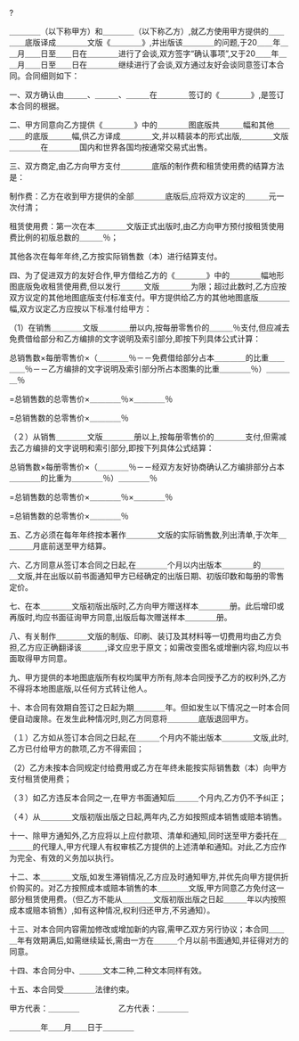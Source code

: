 
 



?

＿＿＿＿（以下称甲方）和＿＿＿＿（以下称乙方）,就乙方使用甲方提供的＿＿＿＿底版译成＿＿＿＿文版《＿＿＿＿》,并出版该＿＿＿＿的问题,于20＿＿年＿＿月＿＿日至＿＿日在＿＿＿＿进行了会谈,双方签字“确认事项”,又于20＿＿年＿＿月＿＿日至＿＿日在＿＿＿＿继续进行了会谈,双方通过友好会谈同意签订本合同。合同细则如下：




一、双方确认由＿＿＿、＿＿＿、＿＿＿在＿＿＿＿签订的《＿＿＿＿》,是签订本合同的根据。




二、甲方同意向乙方提供《＿＿＿＿》中的＿＿＿＿图底版共＿＿＿幅和其他＿＿＿＿的底版＿＿＿幅,供乙方译成＿＿＿＿文,并以精装本的形式出版,＿＿＿＿文版＿＿＿＿在＿＿＿＿国内和世界各国均按通常交易式出售。




三、双方商定,由乙方向甲方支付＿＿＿＿底版的制作费和租赁使用费的结算方法是：




制作费：乙方在收到甲方提供的全部＿＿＿＿底版后,应将双方议定的＿＿＿元一次付清；




租赁使用费：第一次在本＿＿＿＿文版正式出版时,由乙方向甲方预付按租赁使用费比例的初版总数的＿＿＿％；




其他各次在每年年终,乙方按实际销售数（本）进行结算支付。




四、为了促进双方的友好合作,甲方借给乙方的《＿＿＿＿》中的＿＿＿＿幅地形图底版免收租赁使用费,但以发行＿＿＿文版＿＿＿＿为限；超过此数时,乙方应按双方议定的其他地图底版支付标准支付。甲方提供给乙方的其他地图底版＿＿＿＿幅,双方议定乙方应按以下标准付给甲方：




（1）在销售＿＿＿＿文版＿＿＿＿册以内,按每册零售价的＿＿＿％支付,但应减去免费借给部分和乙方编排的文字说明及索引部分,即按下列具体公式计算：




总销售数×每册零售价×（＿＿＿＿％－－免费借给部分占本＿＿＿＿的比重＿＿＿＿％－－乙方编排的文字说明及索引部分所占本图集的比重＿＿＿＿％）＿＿＿＿％




=总销售数的总零售价×＿＿＿＿％×＿＿＿＿％




=总销售数的总零售价×＿＿＿＿％




（２）从销售＿＿＿＿文版＿＿＿＿册以上,按每册零售价的＿＿＿＿支付,但需减去乙方编排的文字说明和索引部分,即按下列具体公式结算：




总销售数×每册零售价×（＿＿＿＿％－－经双方友好协商确认乙方编排部分占本＿＿＿＿的比重为＿＿＿＿％）＿＿＿＿％




=总销售数的总零售价×＿＿＿＿％×＿＿＿＿％




=总销售数的总零售价×＿＿＿＿％




五、乙方必须在每年年终按本著作＿＿＿＿文版的实际销售数,列出清单,于次年＿＿＿＿月底前送至甲方结算。




六、乙方同意从签订本合同之日起,在＿＿＿＿个月以内出版本＿＿＿＿的＿＿＿＿文版,并在出版以前书面通知甲方已经确定的出版日期、初版印数和每册的零售定价。




七、在本＿＿＿＿文版初版出版时,乙方向甲方赠送样本＿＿＿＿册。此后增印或再版时,均应书面征询甲方同意,出版后每次赠送样本＿＿＿＿册。




八、有关制作＿＿＿＿文版的制版、印刷、装订及其材料等一切费用均由乙方负担,乙方应正确翻译该＿＿＿,译文应忠于原文；如需改变图名或增删内容,均应以书面取得甲方同意。




九、甲方提供的本地图底版所有权均属甲方所有,除本合同授予乙方的权利外,乙方不得将本地图底版,以任何方式转让他人。




十、本合同有效期自签订之日起为期＿＿＿＿年。但如发生以下情况之一时本合同便自动废除。在发生此种情况时,则乙方同意将＿＿＿＿底版退回甲方。




（１）乙方如从签订本合同之日起,在＿＿＿个月内不能出版本＿＿＿＿文版,此时,乙方已付给甲方的款项,乙方不得索回；




（2）乙方未按本合同规定付给费用或乙方在年终未能按实际销售数（本）向甲方支付租赁使用费；




（３）如乙方违反本合同之一,在甲方书面通知后＿＿＿个月内,乙方仍不予纠正；




（４）从＿＿＿＿文版初版出版之日起,两年内,乙方如按照成本销售或赔本销售。




十一、除甲方通知外,乙方应将以上应付款项、清单和通知,同时送至甲方委托在＿＿＿＿的代理人,甲方代理人有权审核乙方提供的上述清单和通知。对此,乙方应作为完全、有效的义务加以执行。




十二、本＿＿＿＿文版,如发生滞销情况,乙方应及时通知甲方,并优先向甲方提供折价购买的。对乙方按照成本或赔本销售的本＿＿＿＿文版,甲方同意乙方免付这一部分租赁使用费。（但乙方不能从＿＿＿＿文版初版出版之日起＿＿＿年以内按照成本或赔本销售）,如有这种情况,权利归还甲方,不另通知）。




十三、对本合同内容需加修改或增加新的内容,需甲乙双方另行协议；本合同＿＿＿年有效期满后,如需继续延长,需由一方在＿＿＿个月以前书面通知,并征得对方的同意。




十四、本合同分中、＿＿＿文本二种,二种文本同样有效。




十五、本合同受＿＿＿＿法律约束。




甲方代表：＿＿＿＿　　　　　乙方代表：＿＿＿＿　　　　　　　　　　　　　　　　　　　




＿＿＿＿年＿＿月＿＿日于＿＿＿＿

 


 

 
 
 
 
 
  


  
 

  


  


  
 
 
 
 

